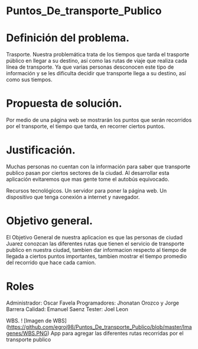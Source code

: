 

# Puntos_De_transporte_Publico
# Definición del problema.
Trasporte.
Nuestra problemática trata de los tiempos que tarda el trasporte público en llegar a su destino, así como las rutas de viaje que realiza cada línea de transporte.
Ya que varias personas desconocen este tipo de información y se les dificulta decidir que transporte llega a su destino, así como sus tiempos.

# Propuesta de solución.
Por medio de una página web se mostrarán los puntos que serán recorridos por el transporte, el tiempo que tarda, en recorrer ciertos puntos.

# Justificación.
Muchas personas no cuentan con la información para saber que transporte publico pasan por ciertos sectores de la ciudad.
Al desarrollar esta aplicación evitaremos que mas gente tome el autobús equivocado.

Recursos tecnológicos.
Un servidor para poner la página web.
Un dispositivo que tenga conexión a internet y navegador.

# Objetivo general.
El Objetivo General de nuestra aplicacion es que las personas de ciudad Juarez conozcan las diferentes rutas que tienen el servicio de transporte publico en nuestra ciudad, tambien dar informacion respecto al tiempo de llegada a ciertos puntos importantes, tambien mostrar el tiempo promedio del recorrido que hace cada camion.


# Roles
Administrador: Oscar Favela
Programadores: Jhonatan Orozco y Jorge Barrera
Calidad: Emanuel Saenz
Tester: Joel Leon




WBS.
! [Imagen de WBS] (https://github.com/egroj98/Puntos_De_transporte_Publico/blob/master/Imagenes/WBS.PNG)
App para agregar las diferentes rutas recorridas por el transporte publico
